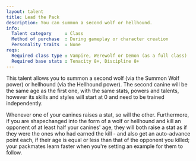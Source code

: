 ```yaml
---
layout: talent
title: Lead the Pack
description: You can summon a second wolf or hellhound.
info:
  Talent category     : Class
  Method of purchase  : During gameplay or character creation
  Personality traits  : None
reqs:
  Required class type : Vampire, Werewolf or Demon (as a full class)
  Required base stats : Tenacity 8+, Discipline 8+
---
```


This talent allows you to summon a second wolf (via the Summon Wolf power) or
hellhound (via the Hellhound power).  The second canine will be the same age as
the first one, with the same stats, powers and talents, however its skills and
styles will start at 0 and need to be trained independently.

Whenever one of your canines raises a stat, so will the other.  Furthermore, if
you are shapechanged into the form of a wolf or hellhound and kill an opponent
of at least half your canines' age, they will both raise a stat as if they were
the ones who had earned the kill - and also get an auto-advance point each, if
their age is equal or less than that of the opponent you killed; your packmates
learn faster when you're setting an example for them to follow.
